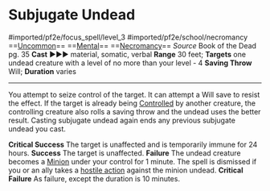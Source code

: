 # Subjugate Undead
#imported/pf2e/focus_spell/level_3 #imported/pf2e/school/necromancy 
==[Uncommon](uncommon.md)== ==[Mental](mental.md)== ==[Necromancy](necromancy.md)==
*Source* Book of the Dead pg. 35
**Cast** ►►► material, somatic, verbal
**Range** 30 feet; **Targets** one undead creature with a level of no more than your level - 4
**Saving Throw** Will; **Duration** varies

---
You attempt to seize control of the target. It can attempt a Will save to resist the effect. If the target is already being [Controlled](../../../Conditions/Controlled.md) by another creature, the controlling creature also rolls a saving throw and the undead uses the better result. Casting subjugate undead again ends any previous subjugate undead you cast.

**Critical Success** The target is unaffected and is temporarily immune for 24 hours.
**Success** The target is unaffected.
**Failure** The undead creature becomes a [Minion](minion.md) under your control for 1 minute. The spell is dismissed if you or an ally takes a [hostile action](../../../Rules/Hostile%20Actions.md) against the minion undead.
**Critical Failure** As failure, except the duration is 10 minutes.
